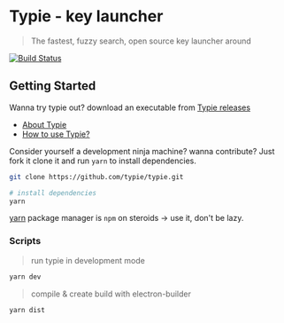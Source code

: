 # Typie - key launcher
> The fastest, fuzzy search, open source key launcher around

[![Build Status](https://travis-ci.org/typie/typie.svg?branch=master)](https://travis-ci.org/typie/typie)

## Getting Started
Wanna try typie out? download an executable from [Typie releases](http://github.com/typie/typie/releases)

* [About Typie](https://github.com/typie/typie/wiki)
* [How to use Typie?](https://github.com/typie/typie/wiki/How-to-use-Typie)

Consider yourself a development ninja machine? wanna contribute?
Just fork it clone it and run `yarn` to install dependencies.

```bash
git clone https://github.com/typie/typie.git

# install dependencies
yarn
```

 [yarn](https://yarnpkg.com/) package manager is `npm` on steroids -> use it, don't be lazy.

### Scripts

> run typie in development mode
```bash
yarn dev
```
> compile & create build with electron-builder
```bash
yarn dist
```

